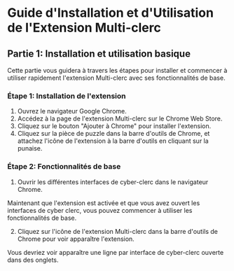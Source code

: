 # Guide d'Installation et d'Utilisation de l'Extension Multi-clerc

## Partie 1: Installation et utilisation basique

Cette partie vous guidera à travers les étapes pour installer et commencer à utiliser rapidement l'extension Multi-clerc avec ses fonctionnalités de base.

### Étape 1: Installation de l'extension

1. Ouvrez le navigateur Google Chrome.
2. Accédez à la page de l'extension Multi-clerc sur le Chrome Web Store.
3. Cliquez sur le bouton "Ajouter à Chrome" pour installer l'extension.
4. Cliquez sur la pièce de puzzle dans la barre d'outils de Chrome, et attachez l'icône de l'extension à la barre d'outils en cliquant sur la punaise.

### Étape 2: Fonctionnalités de base

1. Ouvrir les différentes interfaces de cyber-clerc dans le navigateur Chrome.

Maintenant que l'extension est activée et que vous avez ouvert les interfaces de cyber clerc, vous pouvez commencer à utiliser les fonctionnalités de base.

2. Cliquez sur l'icône de l'extension Multi-clerc dans la barre d'outils de Chrome pour voir apparaître l'extension.

Vous devriez voir apparaître une ligne par interface de cyber-clerc ouverte dans des onglets.
